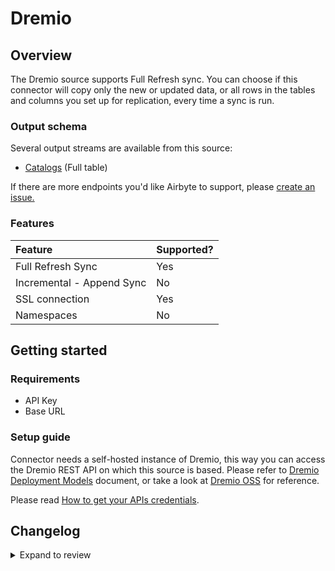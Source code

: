 # Dremio

## Overview

The Dremio source supports Full Refresh sync. You can choose if this connector will copy only the new or updated data, or all rows in the tables and columns you set up for replication, every time a sync is run.

### Output schema

Several output streams are available from this source:

- [Catalogs](https://docs.dremio.com/software/rest-api/catalog/get-catalog/) \(Full table\)

If there are more endpoints you'd like Airbyte to support, please [create an issue.](https://github.com/airbytehq/airbyte/issues/new/choose)

### Features

| Feature                   | Supported? |
| :------------------------ | :--------- |
| Full Refresh Sync         | Yes        |
| Incremental - Append Sync | No         |
| SSL connection            | Yes        |
| Namespaces                | No         |

## Getting started

### Requirements

- API Key
- Base URL

### Setup guide

Connector needs a self-hosted instance of Dremio, this way you can access the Dremio REST API on which this source is based. Please refer to [Dremio Deployment Models](https://docs.dremio.com/software/deployment/deployment-models/) document, or take a look at [Dremio OSS](https://github.com/dremio/dremio-oss) for reference.

Please read [How to get your APIs credentials](https://docs.dremio.com/software/rest-api/#authenticationn).

## Changelog

<details>
  <summary>Expand to review</summary>

| Version | Date       | Pull Request                                             | Subject            |
| :------ | :--------- | :------------------------------------------------------- | :----------------- |
| 0.2.17 | 2025-03-29 | [56491](https://github.com/airbytehq/airbyte/pull/56491) | Update dependencies |
| 0.2.16 | 2025-03-22 | [55976](https://github.com/airbytehq/airbyte/pull/55976) | Update dependencies |
| 0.2.15 | 2025-03-08 | [55339](https://github.com/airbytehq/airbyte/pull/55339) | Update dependencies |
| 0.2.14 | 2025-03-01 | [54456](https://github.com/airbytehq/airbyte/pull/54456) | Update dependencies |
| 0.2.13 | 2025-02-15 | [53777](https://github.com/airbytehq/airbyte/pull/53777) | Update dependencies |
| 0.2.12 | 2025-02-08 | [53335](https://github.com/airbytehq/airbyte/pull/53335) | Update dependencies |
| 0.2.11 | 2025-02-01 | [52837](https://github.com/airbytehq/airbyte/pull/52837) | Update dependencies |
| 0.2.10 | 2025-01-25 | [52330](https://github.com/airbytehq/airbyte/pull/52330) | Update dependencies |
| 0.2.9 | 2025-01-18 | [51690](https://github.com/airbytehq/airbyte/pull/51690) | Update dependencies |
| 0.2.8 | 2025-01-11 | [51124](https://github.com/airbytehq/airbyte/pull/51124) | Update dependencies |
| 0.2.7 | 2024-12-28 | [50558](https://github.com/airbytehq/airbyte/pull/50558) | Update dependencies |
| 0.2.6 | 2024-12-21 | [50029](https://github.com/airbytehq/airbyte/pull/50029) | Update dependencies |
| 0.2.5 | 2024-12-14 | [49529](https://github.com/airbytehq/airbyte/pull/49529) | Update dependencies |
| 0.2.4 | 2024-12-12 | [49194](https://github.com/airbytehq/airbyte/pull/49194) | Update dependencies |
| 0.2.3 | 2024-12-11 | [48904](https://github.com/airbytehq/airbyte/pull/48904) | Starting with this version, the Docker image is now rootless. Please note that this and future versions will not be compatible with Airbyte versions earlier than 0.64 |
| 0.2.2 | 2024-10-29 | [47886](https://github.com/airbytehq/airbyte/pull/47886) | Update dependencies |
| 0.2.1 | 2024-10-28 | [47633](https://github.com/airbytehq/airbyte/pull/47633) | Update dependencies |
| 0.2.0 | 2024-08-19 | [44415](https://github.com/airbytehq/airbyte/pull/44415) | Refactor connector to manifest-only format |
| 0.1.15 | 2024-08-17 | [44311](https://github.com/airbytehq/airbyte/pull/44311) | Update dependencies |
| 0.1.14 | 2024-08-12 | [43785](https://github.com/airbytehq/airbyte/pull/43785) | Update dependencies |
| 0.1.13 | 2024-08-10 | [43608](https://github.com/airbytehq/airbyte/pull/43608) | Update dependencies |
| 0.1.12 | 2024-08-03 | [43201](https://github.com/airbytehq/airbyte/pull/43201) | Update dependencies |
| 0.1.11 | 2024-07-27 | [42670](https://github.com/airbytehq/airbyte/pull/42670) | Update dependencies |
| 0.1.10 | 2024-07-20 | [42186](https://github.com/airbytehq/airbyte/pull/42186) | Update dependencies |
| 0.1.9 | 2024-07-17 | [38692](https://github.com/airbytehq/airbyte/pull/38692) | Make compatible with builder |
| 0.1.8 | 2024-07-13 | [41812](https://github.com/airbytehq/airbyte/pull/41812) | Update dependencies |
| 0.1.7 | 2024-07-10 | [41578](https://github.com/airbytehq/airbyte/pull/41578) | Update dependencies |
| 0.1.6 | 2024-07-09 | [41127](https://github.com/airbytehq/airbyte/pull/41127) | Update dependencies |
| 0.1.5 | 2024-07-06 | [41008](https://github.com/airbytehq/airbyte/pull/41008) | Update dependencies |
| 0.1.4 | 2024-06-25 | [40471](https://github.com/airbytehq/airbyte/pull/40471) | Update dependencies |
| 0.1.3 | 2024-06-22 | [40045](https://github.com/airbytehq/airbyte/pull/40045) | Update dependencies |
| 0.1.2 | 2024-06-06 | [39235](https://github.com/airbytehq/airbyte/pull/39235) | [autopull] Upgrade base image to v1.2.2 |
| 0.1.1 | 2024-05-21 | [38497](https://github.com/airbytehq/airbyte/pull/38497) | [autopull] base image + poetry + up_to_date |
| 0.1.0 | 2022-12-01 | [19912](https://github.com/airbytehq/airbyte/pull/19912) | New Source: Dremio |

</details>
